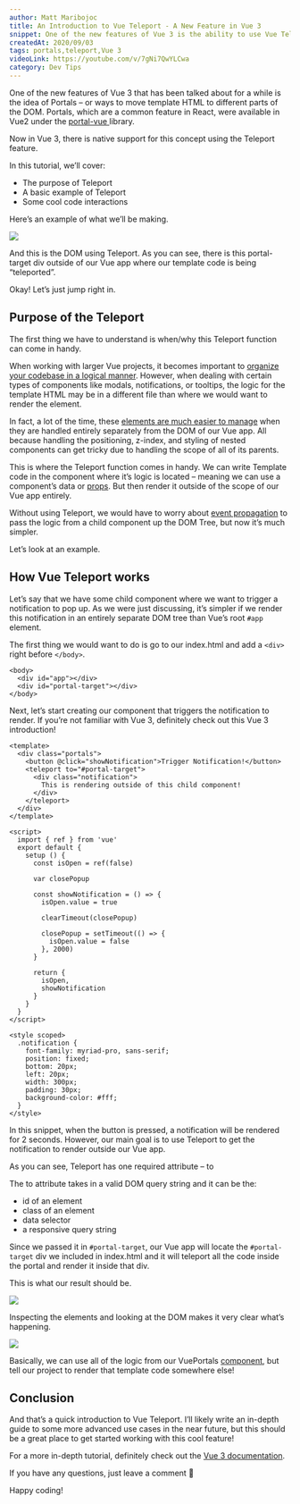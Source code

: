 ```yaml
---
author: Matt Maribojoc
title: An Introduction to Vue Teleport - A New Feature in Vue 3
snippet: One of the new features of Vue 3 is the ability to use Vue Teleport elements to easily create Vue modals and popups by moving HTML around your DOM.
createdAt: 2020/09/03
tags: portals,teleport,Vue 3
videoLink: https://youtube.com/v/7gNi7QwYLCwa
category: Dev Tips
---
```


One of the new features of Vue 3 that has been talked about for a while is the idea of Portals – or ways to move template HTML to different parts of the DOM. Portals, which are a common feature in React, were available in Vue2 under the [portal-vue ](https://github.com/LinusBorg/portal-vue)library.

Now in Vue 3, there is native support for this concept using the Teleport feature.

In this tutorial, we’ll cover:

- The purpose of Teleport
- A basic example of Teleport
- Some cool code interactions

Here’s an example of what we’ll be making.

![](result.gif)

And this is the DOM using Teleport. As you can see, there is this portal-target div outside of our Vue app where our template code is being “teleported”.

Okay! Let’s just jump right in.

## Purpose of the Teleport

The first thing we have to understand is when/why this Teleport function can come in handy.

When working with larger Vue projects, it becomes important to [organize your codebase in a logical manner](https://learnvue.co/2020/03/extract-and-reuse-logic-in-the-vue-composition-api/). However, when dealing with certain types of components like modals, notifications, or tooltips, the logic for the template HTML may be in a different file than where we would want to render the element.

In fact, a lot of the time, these [elements are much easier to manage](https://learnvue.co/2020/01/12-vuejs-best-practices-for-pro-developers/) when they are handled entirely separately from the DOM of our Vue app. All because handling the positioning, z-index, and styling of nested components can get tricky due to handling the scope of all of its parents.

This is where the Teleport function comes in handy. We can write Template code in the component where it’s logic is located – meaning we can use a component’s data or [props](https://learnvue.co/2020/08/an-introduction-to-Vue3-props-a-beginners-guide/). But then render it outside of the scope of our Vue app entirely.

Without using Teleport, we would have to worry about [event propagation](https://learnvue.co/2020/01/a-vue-event-handling-cheatsheet-the-essentials) to pass the logic from a child component up the DOM Tree, but now it’s much simpler.

Let’s look at an example.

## How Vue Teleport works

Let’s say that we have some child component where we want to trigger a notification to pop up. As we were just discussing, it’s simpler if we render this notification in an entirely separate DOM tree than Vue’s root `#app `element.

The first thing we would want to do is go to our index.html and add a `<div>` right before `</body>`.

```html{}[index.html]
<body>
  <div id="app"></div>
  <div id="portal-target"></div>
</body>
```

Next, let’s start creating our component that triggers the notification to render. If you’re not familiar with Vue 3, definitely check out this Vue 3 introduction!

```vue{}[VuePortals.vue]
<template>
  <div class="portals">
    <button @click="showNotification">Trigger Notification!</button>
    <teleport to="#portal-target">
      <div class="notification">
        This is rendering outside of this child component!
      </div>
    </teleport>
  </div>
</template>

<script>
  import { ref } from 'vue'
  export default {
    setup () {
      const isOpen = ref(false)

      var closePopup

      const showNotification = () => {
        isOpen.value = true

        clearTimeout(closePopup)

        closePopup = setTimeout(() => {
          isOpen.value = false
        }, 2000)
      }

      return {
        isOpen,
        showNotification
      }
    }
  }
</script>

<style scoped>
  .notification {
    font-family: myriad-pro, sans-serif;
    position: fixed;
    bottom: 20px;
    left: 20px;
    width: 300px;
    padding: 30px;
    background-color: #fff;
  }
</style>
```

In this snippet, when the button is pressed, a notification will be rendered for 2 seconds. However, our main goal is to use Teleport to get the notification to render outside our Vue app.

As you can see, Teleport has one required attribute – to

The to attribute takes in a valid DOM query string and it can be the:

- id of an element
- class of an element
- data selector
- a responsive query string

Since we passed it in `#portal-target`, our Vue app will locate the `#portal-target` div we included in index.html and it will teleport all the code inside the portal and render it inside that div.

This is what our result should be.

![](result.gifcon)

Inspecting the elements and looking at the DOM makes it very clear what’s happening.

![](console.png)

Basically, we can use all of the logic from our VuePortals [component](https://learnvue.co/2019/12/using-component-slots-in-vuejs%e2%80%8a-%e2%80%8aan-overview/), but tell our project to render that template code somewhere else!

## Conclusion

And that’s a quick introduction to Vue Teleport. I’ll likely write an in-depth guide to some more advanced use cases in the near future, but this should be a great place to get started working with this cool feature!

For a more in-depth tutorial, definitely check out the [Vue 3 documentation](https://v3.vuejs.org/guide/teleport.html).

If you have any questions, just leave a comment 🙂

Happy coding!
